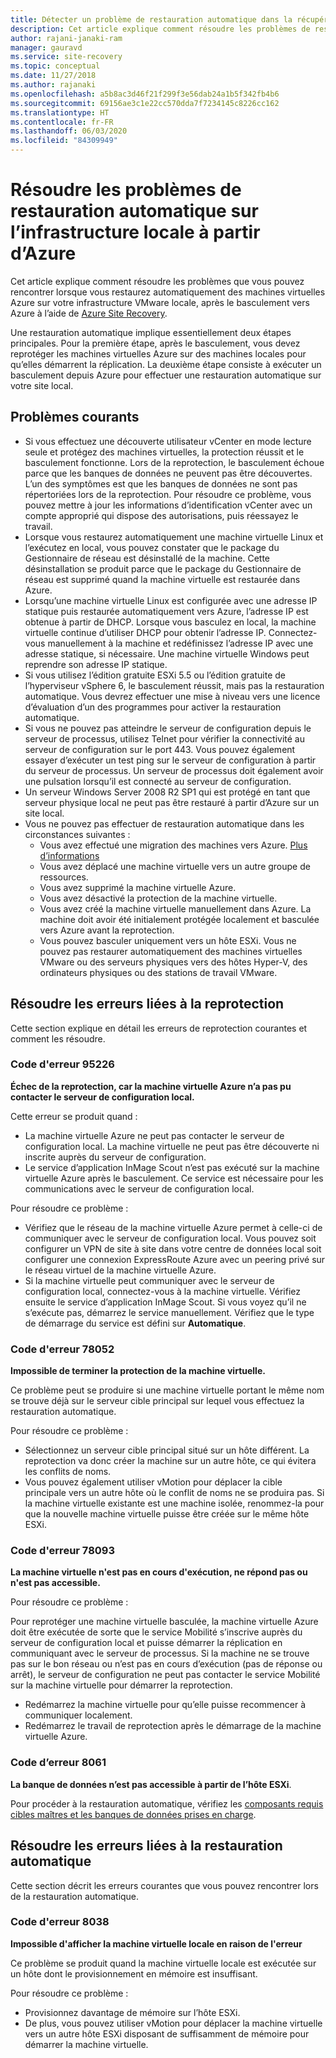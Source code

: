 ```yaml
---
title: Détecter un problème de restauration automatique dans la récupération d’urgence de machines virtuelles VMware avec Azure Site Recovery
description: Cet article explique comment résoudre les problèmes de restauration automatique et de reprotection pendant la reprise d’activité de machines virtuelles VMware sur Azure avec Azure Site Recovery.
author: rajani-janaki-ram
manager: gauravd
ms.service: site-recovery
ms.topic: conceptual
ms.date: 11/27/2018
ms.author: rajanaki
ms.openlocfilehash: a5b8ac3d46f21f299f3e56dab24a1b5f342fb4b6
ms.sourcegitcommit: 69156ae3c1e22cc570dda7f7234145c8226cc162
ms.translationtype: HT
ms.contentlocale: fr-FR
ms.lasthandoff: 06/03/2020
ms.locfileid: "84309949"
---
```

# <a name="troubleshoot-failback-to-on-premises-from-azure"></a>Résoudre les problèmes de restauration automatique sur l’infrastructure locale à partir d’Azure

Cet article explique comment résoudre les problèmes que vous pouvez rencontrer lorsque vous restaurez automatiquement des machines virtuelles Azure sur votre infrastructure VMware locale, après le basculement vers Azure à l’aide de [Azure Site Recovery](site-recovery-overview.md).

Une restauration automatique implique essentiellement deux étapes principales. Pour la première étape, après le basculement, vous devez reprotéger les machines virtuelles Azure sur des machines locales pour qu’elles démarrent la réplication. La deuxième étape consiste à exécuter un basculement depuis Azure pour effectuer une restauration automatique sur votre site local.

## <a name="common-issues"></a>Problèmes courants

- Si vous effectuez une découverte utilisateur vCenter en mode lecture seule et protégez des machines virtuelles, la protection réussit et le basculement fonctionne. Lors de la reprotection, le basculement échoue parce que les banques de données ne peuvent pas être découvertes. L’un des symptômes est que les banques de données ne sont pas répertoriées lors de la reprotection. Pour résoudre ce problème, vous pouvez mettre à jour les informations d’identification vCenter avec un compte approprié qui dispose des autorisations, puis réessayez le travail.
- Lorsque vous restaurez automatiquement une machine virtuelle Linux et l’exécutez en local, vous pouvez constater que le package du Gestionnaire de réseau est désinstallé de la machine. Cette désinstallation se produit parce que le package du Gestionnaire de réseau est supprimé quand la machine virtuelle est restaurée dans Azure.
- Lorsqu’une machine virtuelle Linux est configurée avec une adresse IP statique puis restaurée automatiquement vers Azure, l’adresse IP est obtenue à partir de DHCP. Lorsque vous basculez en local, la machine virtuelle continue d’utiliser DHCP pour obtenir l’adresse IP. Connectez-vous manuellement à la machine et redéfinissez l’adresse IP avec une adresse statique, si nécessaire. Une machine virtuelle Windows peut reprendre son adresse IP statique.
- Si vous utilisez l’édition gratuite ESXi 5.5 ou l’édition gratuite de l’hyperviseur vSphere 6, le basculement réussit, mais pas la restauration automatique. Vous devrez effectuer une mise à niveau vers une licence d’évaluation d’un des programmes pour activer la restauration automatique.
- Si vous ne pouvez pas atteindre le serveur de configuration depuis le serveur de processus, utilisez Telnet pour vérifier la connectivité au serveur de configuration sur le port 443. Vous pouvez également essayer d’exécuter un test ping sur le serveur de configuration à partir du serveur de processus. Un serveur de processus doit également avoir une pulsation lorsqu’il est connecté au serveur de configuration.
- Un serveur Windows Server 2008 R2 SP1 qui est protégé en tant que serveur physique local ne peut pas être restauré à partir d’Azure sur un site local.
- Vous ne pouvez pas effectuer de restauration automatique dans les circonstances suivantes :
    - Vous avez effectué une migration des machines vers Azure. [Plus d’informations](migrate-overview.md#what-do-we-mean-by-migration)
    - Vous avez déplacé une machine virtuelle vers un autre groupe de ressources.
    - Vous avez supprimé la machine virtuelle Azure.
    - Vous avez désactivé la protection de la machine virtuelle.
    - Vous avez créé la machine virtuelle manuellement dans Azure. La machine doit avoir été initialement protégée localement et basculée vers Azure avant la reprotection.
    - Vous pouvez basculer uniquement vers un hôte ESXi. Vous ne pouvez pas restaurer automatiquement des machines virtuelles VMware ou des serveurs physiques vers des hôtes Hyper-V, des ordinateurs physiques ou des stations de travail VMware.


## <a name="troubleshoot-reprotection-errors"></a>Résoudre les erreurs liées à la reprotection

Cette section explique en détail les erreurs de reprotection courantes et comment les résoudre.

### <a name="error-code-95226"></a>Code d'erreur 95226

**Échec de la reprotection, car la machine virtuelle Azure n’a pas pu contacter le serveur de configuration local.**

Cette erreur se produit quand :

* La machine virtuelle Azure ne peut pas contacter le serveur de configuration local. La machine virtuelle ne peut pas être découverte ni inscrite auprès du serveur de configuration.
* Le service d’application InMage Scout n’est pas exécuté sur la machine virtuelle Azure après le basculement. Ce service est nécessaire pour les communications avec le serveur de configuration local.

Pour résoudre ce problème :

* Vérifiez que le réseau de la machine virtuelle Azure permet à celle-ci de communiquer avec le serveur de configuration local. Vous pouvez soit configurer un VPN de site à site dans votre centre de données local soit configurer une connexion ExpressRoute Azure avec un peering privé sur le réseau virtuel de la machine virtuelle Azure.
* Si la machine virtuelle peut communiquer avec le serveur de configuration local, connectez-vous à la machine virtuelle. Vérifiez ensuite le service d’application InMage Scout. Si vous voyez qu’il ne s’exécute pas, démarrez le service manuellement. Vérifiez que le type de démarrage du service est défini sur **Automatique**.

### <a name="error-code-78052"></a>Code d'erreur 78052

**Impossible de terminer la protection de la machine virtuelle.**

Ce problème peut se produire si une machine virtuelle portant le même nom se trouve déjà sur le serveur cible principal sur lequel vous effectuez la restauration automatique.

Pour résoudre ce problème :

* Sélectionnez un serveur cible principal situé sur un hôte différent. La reprotection va donc créer la machine sur un autre hôte, ce qui évitera les conflits de noms.
* Vous pouvez également utiliser vMotion pour déplacer la cible principale vers un autre hôte où le conflit de noms ne se produira pas. Si la machine virtuelle existante est une machine isolée, renommez-la pour que la nouvelle machine virtuelle puisse être créée sur le même hôte ESXi.


### <a name="error-code-78093"></a>Code d'erreur 78093

**La machine virtuelle n'est pas en cours d'exécution, ne répond pas ou n'est pas accessible.**

Pour résoudre ce problème :

Pour reprotéger une machine virtuelle basculée, la machine virtuelle Azure doit être exécutée de sorte que le service Mobilité s’inscrive auprès du serveur de configuration local et puisse démarrer la réplication en communiquant avec le serveur de processus. Si la machine ne se trouve pas sur le bon réseau ou n’est pas en cours d’exécution (pas de réponse ou arrêt), le serveur de configuration ne peut pas contacter le service Mobilité sur la machine virtuelle pour démarrer la reprotection.

* Redémarrez la machine virtuelle pour qu’elle puisse recommencer à communiquer localement.
* Redémarrez le travail de reprotection après le démarrage de la machine virtuelle Azure.

### <a name="error-code-8061"></a>Code d’erreur 8061

**La banque de données n’est pas accessible à partir de l’hôte ESXi**.

Pour procéder à la restauration automatique, vérifiez les [composants requis cibles maîtres et les banques de données prises en charge](vmware-azure-prepare-failback.md#deploy-a-separate-master-target-server).


## <a name="troubleshoot-failback-errors"></a>Résoudre les erreurs liées à la restauration automatique

Cette section décrit les erreurs courantes que vous pouvez rencontrer lors de la restauration automatique.

### <a name="error-code-8038"></a>Code d'erreur 8038

**Impossible d'afficher la machine virtuelle locale en raison de l'erreur**

Ce problème se produit quand la machine virtuelle locale est exécutée sur un hôte dont le provisionnement en mémoire est insuffisant. 

Pour résoudre ce problème :

* Provisionnez davantage de mémoire sur l’hôte ESXi.
* De plus, vous pouvez utiliser vMotion pour déplacer la machine virtuelle vers un autre hôte ESXi disposant de suffisamment de mémoire pour démarrer la machine virtuelle.
